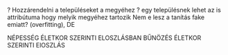 ? Hozzárendelni a településeket a megyéhez
? egy településnek lehet az is attribútuma hogy melyik megyéhez tartozik
Nem e lesz a tanítás fake emiatt? (overfitting), DE

NÉPESSÉG ÉLETKOR SZERINTI ELOSZLÁSBAN
BŰNÖZÉS ÉLETKOR SZERINTI ElOSZLÁS
